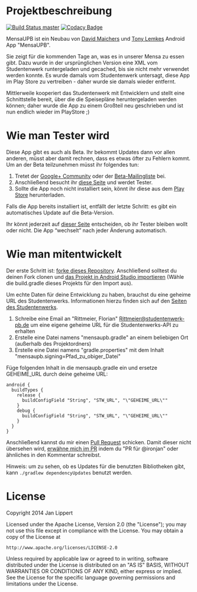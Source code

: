 # Projektbeschreibung

[![Build Status master](https://travis-ci.org/ironjan/MensaUPB.svg?branch=master)](https://travis-ci.org/ironjan/MensaUPB)
[![Codacy Badge](https://api.codacy.com/project/badge/grade/fa54d899368346c1b292cef71c2d2dce)](https://www.codacy.com/app/lippertsjan/MensaUPB)

MensaUPB ist ein Neubau von [David Maichers](https://plus.google.com/112214633916360855280) und
[Tony Lemkes](https://plus.google.com/104836562609964067147) Android App "MensaUPB".

Sie zeigt für die kommenden Tage an, was es in unserer Mensa zu essen gibt. Dazu wurde in der
ursprünglichen Version eine XML vom Studentenwerk runtergeladen und gecached, bis sie nicht mehr
verwendet werden konnte. Es wurde damals vom Studentenwerk untersagt, diese App im Play Store zu
vertreiben - daher wurde sie damals wieder entfernt.

Mittlerweile kooperiert das Studentenwerk mit Entwicklern und stellt eine Schnittstelle bereit,
über die die Speisepläne heruntergeladen werden können; daher wurde die App zu einem Großteil neu
geschrieben und ist nun endlich wieder im PlayStore ;)

# Wie man Tester wird

Diese App gibt es auch als Beta. Ihr bekommt Updates dann vor allen anderen, müsst aber damit rechnen,
dass es etwas öfter zu Fehlern kommt. Um an der Beta teilzunehmen müsst ihr folgendes tun:

 1. Tretet der [Google+ Community](https://plus.google.com/communities/100748776402713947129) oder
    der [Beta-Mailingliste](https://groups.google.com/d/forum/mensa-upb-beta) bei.
 1. Anschließend besucht ihr [diese Seite](https://play.google.com/apps/testing/de.ironjan.mensaupb)
    und werdet Tester.
 1. Sollte die App noch nicht installiert sein, könnt ihr diese aus dem [Play Store](https://play.google.com/store/apps/details?id=de.ironjan.mensaupb&ah=mtuRGeIHXZJvg6tT3jRCpoTO8fE)
    herunterladen.

Falls die App bereits installiert ist, entfällt der letzte Schritt: es gibt ein automatisches Update
auf die Beta-Version.

Ihr könnt jederzeit auf [dieser Seite](https://play.google.com/apps/testing/de.ironjan.mensaupb)
entscheiden, ob ihr Tester bleiben wollt oder nicht. Die App “wechselt” nach jeder Änderung
automatisch.

# Wie man mitentwickelt

Der erste Schritt ist: [forke dieses Repository](https://help.github.com/articles/using-pull-requests/).
Anschließend solltest du deinen Fork clonen und [das Projekt in Android Studio importieren](http://stackoverflow.com/questions/27570516/how-to-open-an-existing-project-in-android-studio)
(Wähle die build.gradle dieses Projekts für den Import aus).

Um echte Daten für deine Entwicklung zu haben, brauchst du eine geheime URL des Studentenwerks.
Informationen hierzu finden sich auf den [Seiten des Studentenwerks](http://www.studentenwerk-pb.de/gastronomie/rahmenbedingungen-fuer-speiseplan-nutzung/).

1. Schreibe eine Email an "Rittmeier, Florian" <Rittmeier@studentenwerk-pb.de> um eine eigene
geheime URL für die Studentenwerks-API zu erhalten
2. Erstelle eine Datei namens "mensaupb.gradle" an einem beliebigen Ort (außerhalb des Projektordners)
3. Erstelle eine Datei namens "gradle.properties" mit dem Inhalt "mensaupb.signing=Pfad_zu_obiger_Datei"

Füge folgenden Inhalt in die mensaupb.gradle ein und ersetze GEHEIME_URL durch deine geheime URL:

```
android {
  buildTypes {
    release {
      buildConfigField "String", "STW_URL", "\"GEHEIME_URL\""
    }
    debug {
      buildConfigField "String", "STW_URL", "\"GEHEIME_URL\""
    }
  }
}
```

Anschließend kannst du mir einen [Pull Request](https://help.github.com/articles/using-pull-requests/)
schicken. Damit dieser nicht übersehen wird, [erwähne mich im PR](https://github.com/blog/821) indem
du "PR für @ironjan" oder ähnliches in den Kommentar schreibst.

Hinweis: um zu sehen, ob es Updates für die benutzten Bibliotheken gibt, kann
```./gradlew dependencyUpdates``` benutzt werden.

# License

Copyright 2014 Jan Lippert

Licensed under the Apache License, Version 2.0 (the "License");
you may not use this file except in compliance with the License.
You may obtain a copy of the License at

    http://www.apache.org/licenses/LICENSE-2.0

Unless required by applicable law or agreed to in writing, software
distributed under the License is distributed on an "AS IS" BASIS,
WITHOUT WARRANTIES OR CONDITIONS OF ANY KIND, either express or implied.
See the License for the specific language governing permissions and
limitations under the License.
